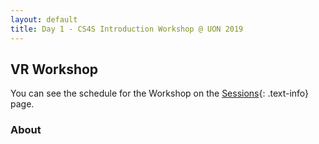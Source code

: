 ```yaml
---
layout: default
title: Day 1 - CS4S Introduction Workshop @ UON 2019
---
```


## VR Workshop

You can see the schedule for the Workshop on the [Sessions](sessions){: .text-info} page.
### About
